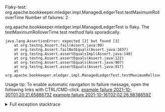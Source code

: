         
Flaky-test: org.apache.bookkeeper.mledger.impl.ManagedLedgerTest.testMaximumRolloverTime
Number of failures: 2

org.apache.bookkeeper.mledger.impl.ManagedLedgerTest is flaky. The testMaximumRolloverTime test method fails sporadically.

```
java.lang.AssertionError: expected [2] but found [3]
	at org.testng.Assert.fail(Assert.java:99)
	at org.testng.Assert.failNotEquals(Assert.java:1037)
	at org.testng.Assert.assertEqualsImpl(Assert.java:140)
	at org.testng.Assert.assertEquals(Assert.java:122)
	at org.testng.Assert.assertEquals(Assert.java:907)
	at org.testng.Assert.assertEquals(Assert.java:917)
	at org.apache.bookkeeper.mledger.impl.ManagedLedgerTest.testMaximumRolloverTime(ManagedLedgerTest.java:1781)
```

Usage tip: To enable automatic navigation to failure message, open the following links with CTRL/CMD-click.
[example failure 2021-10-30T01:20:21.6588673Z](https://github.com/apache/pulsar/runs/4052347394?check_suite_focus=true?check_suite_focus=true#step:8:22333)
[example failure 2021-10-16T02:02:26.9838659Z](https://github.com/apache/pulsar/runs/3911815319?check_suite_focus=true?check_suite_focus=true#step:8:16949)


<details>
<summary>Full exception stacktrace</summary>
<code><pre>
java.lang.AssertionError: expected [2] but found [3]
	at org.testng.Assert.fail(Assert.java:99)
	at org.testng.Assert.failNotEquals(Assert.java:1037)
	at org.testng.Assert.assertEqualsImpl(Assert.java:140)
	at org.testng.Assert.assertEquals(Assert.java:122)
	at org.testng.Assert.assertEquals(Assert.java:907)
	at org.testng.Assert.assertEquals(Assert.java:917)
	at org.apache.bookkeeper.mledger.impl.ManagedLedgerTest.testMaximumRolloverTime(ManagedLedgerTest.java:1781)
	at java.base/jdk.internal.reflect.NativeMethodAccessorImpl.invoke0(Native Method)
	at java.base/jdk.internal.reflect.NativeMethodAccessorImpl.invoke(NativeMethodAccessorImpl.java:62)
	at java.base/jdk.internal.reflect.DelegatingMethodAccessorImpl.invoke(DelegatingMethodAccessorImpl.java:43)
	at java.base/java.lang.reflect.Method.invoke(Method.java:566)
	at org.testng.internal.MethodInvocationHelper.invokeMethod(MethodInvocationHelper.java:132)
	at org.testng.internal.InvokeMethodRunnable.runOne(InvokeMethodRunnable.java:45)
	at org.testng.internal.InvokeMethodRunnable.call(InvokeMethodRunnable.java:73)
	at org.testng.internal.InvokeMethodRunnable.call(InvokeMethodRunnable.java:11)
	at java.base/java.util.concurrent.FutureTask.run(FutureTask.java:264)
	at java.base/java.util.concurrent.ThreadPoolExecutor.runWorker(ThreadPoolExecutor.java:1128)
	at java.base/java.util.concurrent.ThreadPoolExecutor$Worker.run(ThreadPoolExecutor.java:628)
	at java.base/java.lang.Thread.run(Thread.java:829)

</pre></code>
</details>

